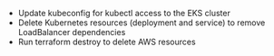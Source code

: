 - Update kubeconfig for kubectl access to the EKS cluster
- Delete Kubernetes resources (deployment and service) to remove LoadBalancer dependencies
- Run terraform destroy to delete AWS resources
